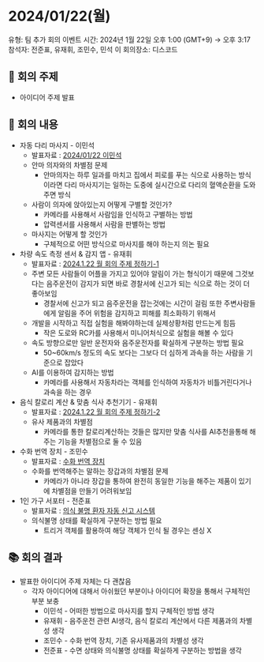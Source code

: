 # 2024/01/22(월)

유형: 팀 추가 회의
이벤트 시간: 2024년 1월 22일 오후 1:00 (GMT+9) → 오후 3:17
참석자: 전준표, 유재휘, 조민수, 민석 이
회의장소: 디스코드

## 💬 **회의 주제**

- 아이디어 주제 발표

## 🔳 **회의 내용**

- 자동 다리 마사지 - 이민석
    - 발표자료 : [2024/01/22 이민석](https://www.notion.so/2024-01-22-99cdaa191fe349babfb78961489220f4?pvs=21)
    - 안마 의자와의 차별점 문제
        - 안마의자는 하루 일과를 마치고 집에서 피로를 푸는 식으로 사용하는 방식이라면
        다리 마사지기는 일하는 도중에 실시간으로 다리의 혈액순환을 도와주면 방식
    - 사람이 의자에 앉아있는지 어떻게 구별할 것인가?
        - 카메라를 사용해서 사람임을 인식하고 구별하는 방법
        - 압력센서를 사용해서 사람을 판별하는 방법
    - 마사지는 어떻게 할 것인가
        - 구체적으로 어떤 방식으로 마사지를 해야 하는지 의논 필요
- 차량 속도 측정 센서 & 감지 앱 - 유재휘
    - 발표자료 : [2024.1.22 월 회의 주제 정하기-1](https://www.notion.so/2024-1-22-1-ccd05d650f1d47cd9ce8df6c3997dc90?pvs=21)
    - 주변 모든 사람들이 어플을 가지고 있어야 알림이 가는 형식이기 때문에 그것보다는
    음주운전이 감지가 되면 바로 경찰서에 신고가 되는 식으로 하는 것이 더 좋아보임
        - 경찰서에 신고가 되고 음주운전을 잡는것에는 시간이 걸림 또한
        주변사람들에게 알림을 주어 위험을 감지하고 피해를 최소화하기 위해서
    - 개발을 시작하고 직접 실험을 해봐야하는데 실제상황처럼 만드는게 힘듬
        - 작은 도로와 RC카를 사용해서 미니어처식으로 실험을 해볼 수 있다
    - 속도 방향으로만 일반 운전자와 음주운전자를 확실하게 구분하는 방법 필요
        - 50~60km/s 정도의 속도 보다는 그보다 더 심하게 과속을 하는 사람을 기준으로 잡았다
    - AI를 이용하여 감지하는 방법
        - 카메라를 사용해서 자동차라는 객체를 인식하여 자동차가 비틀거린다거나 과속을 하는 경우
- 음식 칼로리 계산 & 맞춤 식사 추천기기 - 유재휘
    - 발표자료 : [2024.1.22 월 회의 주제 정하기-2](https://www.notion.so/2024-1-22-2-8483172155b34ede855d14fcf5835be7?pvs=21)
    - 유사 제품과의 차별점
        - 카메라를 통한 칼로리계산하는 것들은 많지만
        맞춤 식사를 AI추천을통해 해주는 기능을 차별점으로 둘 수 있음
- 수화 번역 장치 - 조민수
    - 발표자료 : [수화 번역 장치](https://www.notion.so/cd9fe5b8f8c74b93bd6d30bbc6f62bc6?pvs=21)
    - 수화를 번역해주는 말하는 장갑과의 차별점 문제
        - 카메라가 아니라 장갑을 통하여 완전히 동일한 기능을 해주는 제품이 있기에 차별점을 만들기 어려워보임
- 1인 가구 서포터 - 전준표
    - 발표자료 : [의식 불명 환자 자동 신고 시스템](https://www.notion.so/25e393161bc54e938192d7cb616a0cf2?pvs=21)
    - 의식불명 상태를 확실하게 구분하는 방법 필요
        - 트리거 객체를 활용하여 해당 객체가 인식 될 경우는 센싱 X

## 📚 **회의 결과**

- 발표한 아이디어 주제 자체는 다 괜찮음
    - 각자 아이디어에 대해서 아쉬웠던 부분이나
    아이디어 확장을 통해서 구체적인 부분 보충
        - 이민석 - 어떠한 방법으로 마사지를 할지 구체적인 방법 생각
        - 유재휘 - 음주운전 관련 AI생각, 음식 칼로리 계산에서 다른 제품과의 차별성 생각
        - 조민수 - 수화 번역 장치, 기존 유사제품과의 차별성 생각
        - 전준표 - 수면 상태와 의식불명 상태를 확실하게 구분하는 방법을 생각